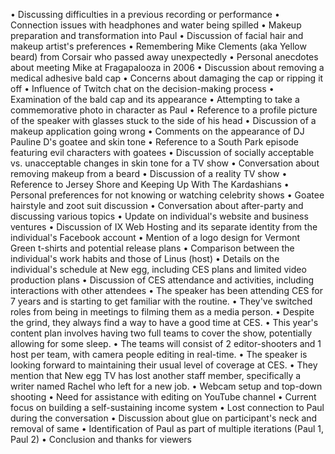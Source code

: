 • Discussing difficulties in a previous recording or performance
• Connection issues with headphones and water being spilled
• Makeup preparation and transformation into Paul
• Discussion of facial hair and makeup artist's preferences
• Remembering Mike Clements (aka Yellow beard) from Corsair who passed away unexpectedly
• Personal anecdotes about meeting Mike at Fragapalooza in 2006
• Discussion about removing a medical adhesive bald cap
• Concerns about damaging the cap or ripping it off
• Influence of Twitch chat on the decision-making process
• Examination of the bald cap and its appearance
• Attempting to take a commemorative photo in character as Paul
• Reference to a profile picture of the speaker with glasses stuck to the side of his head
• Discussion of a makeup application going wrong
• Comments on the appearance of DJ Pauline D's goatee and skin tone
• Reference to a South Park episode featuring evil characters with goatees
• Discussion of socially acceptable vs. unacceptable changes in skin tone for a TV show
• Conversation about removing makeup from a beard
• Discussion of a reality TV show
• Reference to Jersey Shore and Keeping Up With The Kardashians
• Personal preferences for not knowing or watching celebrity shows
• Goatee hairstyle and zoot suit discussion
• Conversation about after-party and discussing various topics
• Update on individual's website and business ventures
• Discussion of IX Web Hosting and its separate identity from the individual's Facebook account
• Mention of a logo design for Vermont Green t-shirts and potential release plans
• Comparison between the individual's work habits and those of Linus (host)
• Details on the individual's schedule at New egg, including CES plans and limited video production plans
• Discussion of CES attendance and activities, including interactions with other attendees
• The speaker has been attending CES for 7 years and is starting to get familiar with the routine.
• They've switched roles from being in meetings to filming them as a media person.
• Despite the grind, they always find a way to have a good time at CES.
• This year's content plan involves having two full teams to cover the show, potentially allowing for some sleep.
• The teams will consist of 2 editor-shooters and 1 host per team, with camera people editing in real-time.
• The speaker is looking forward to maintaining their usual level of coverage at CES.
• They mention that New egg TV has lost another staff member, specifically a writer named Rachel who left for a new job.
• Webcam setup and top-down shooting
• Need for assistance with editing on YouTube channel
• Current focus on building a self-sustaining income system
• Lost connection to Paul during the conversation
• Discussion about glue on participant's neck and removal of same
• Identification of Paul as part of multiple iterations (Paul 1, Paul 2)
• Conclusion and thanks for viewers